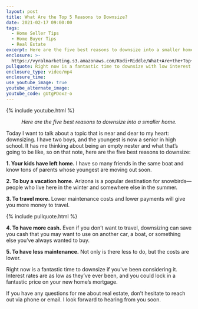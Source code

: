 ```yaml
---
layout: post
title: What Are the Top 5 Reasons to Downsize?
date: 2021-02-17 09:00:00
tags:
  - Home Seller Tips
  - Home Buyer Tips
  - Real Estate
excerpt: Here are the five best reasons to downsize into a smaller home.
enclosure: >-
  https://vyralmarketing.s3.amazonaws.com/Kodi+Riddle/What+Are+the+Top+5+Reasons+to+Downsize_.mp4
pullquote: Right now is a fantastic time to downsize with low interest rates.
enclosure_type: video/mp4
enclosure_time:
use_youtube_image: true
youtube_alternate_image:
youtube_code: gUtgPDoxz-o
---
```


{% include youtube.html %}

<p style="text-align: center;"><em>Here are the five best reasons to downsize into a smaller home.</em></p>

Today I want to talk about a topic that is near and dear to my heart: downsizing. I have two boys, and the youngest is now a senior in high school. It has me thinking about being an empty nester and what that’s going to be like, so on that note, here are the five best reasons to downsize:

**1\. Your kids have left home.** I have so many friends in the same boat and know tons of parents whose youngest are moving out soon.

**2\. To buy a vacation home.** Arizona is a popular destination for snowbirds—people who live here in the winter and somewhere else in the summer.

**3\. To travel more.** Lower maintenance costs and lower payments will give you more money to travel.

{% include pullquote.html %}

**4\. To have more cash.** Even if you don’t want to travel, downsizing can save you cash that you may want to use on another car, a boat, or something else you’ve always wanted to buy.

**5\. To have less maintenance.** Not only is there less to do, but the costs are lower.

Right now is a fantastic time to downsize if you've been considering it. Interest rates are as low as they’ve ever been, and you could lock in a fantastic price on your new home’s mortgage.

If you have any questions for me about real estate, don’t hesitate to reach out via phone or email. I look forward to hearing from you soon.
